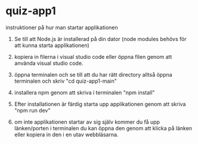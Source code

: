 # quiz-app1

instruktioner på hur man startar applikationen 

1. Se till att Node.js är installerad på din dator (node modules behövs för att kunna starta applikationen)

2. kopiera in filerna i visual studio code eller öppna filen genom att använda visual studio code.

3. öppna terminalen och se till att du har rätt directory alltså öppna terminalen och skriv "cd quiz-app1-main"

4. installera npm genom att skriva i terminalen "npm install"

5. Efter installationen är färdig starta upp applikationen genom att skriva "npm run dev"

6. om inte applikationen startar av sig själv kommer du få upp länken/porten i terminalen du kan öppna den genom att klicka på länken eller kopiera in den i en utav webbläsarna. 
